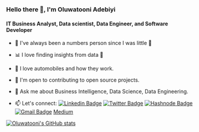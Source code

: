 ### Hello there 👋, I'm Oluwatooni Adebiyi

#### IT Business Analyst, Data scientist, Data Engineer, and Software Developer

- 🔢 I've always been a numbers person since I was little 👶
- 📊 I love finding insights from data 💙
- 🚗 I love automobiles and how they work.
- 👯 I'm open to contributing to open source projects.

- 💬 Ask me about Business Intelligence, Data Science, Data Engineering.


- 📫 Let's connect:
  [![Linkedin Badge](https://img.shields.io/badge/linkedin-%230077B5.svg?&style=for-the-badge&logo=linkedin&logoColor=white&link=https://www.linkedin.com/in/oluwatooni-adebiyi/)](https://www.linkedin.com/in/oluwatooni-adebiyi/)
  [![Twitter Badge](https://img.shields.io/badge/twitter-%231DA1F2.svg?&style=for-the-badge&logo=twitter&logoColor=white&link=https://twitter.com/mr_toonie)](https://twitter.com/mr_toonie)
  [![Hashnode Badge](https://img.shields.io/badge/Hashnode-2962FF?style=for-the-badge&logo=hashnode&logoColor=white)](https://oluwatooni.hashnode.dev/)
  [![Gmail Badge](https://img.shields.io/badge/gmail-c14438?&style=for-the-badge&logo=gmail&logoColor=white)](mailto:aoluwatooni@gmail.com) [Medium](https://medium.com/@aoluwatooni)
  
 
 [![Oluwatooni's GitHub stats](https://github-readme-stats.vercel.app/api?username=aoluwatooni)](https://github.com/aoluwatooni/github-readme-stats)
